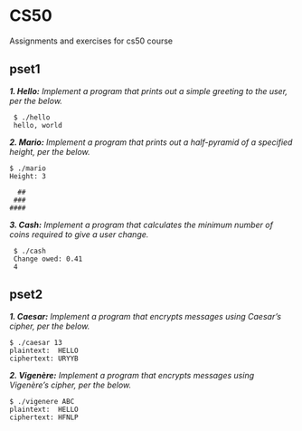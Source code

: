 # CS50
Assignments and exercises for cs50 course

## pset1

  ***1. Hello:***
    _Implement a program that prints out a simple greeting to the user, per the below._
     
     $ ./hello
     hello, world 
     

  ***2. Mario:***
    _Implement a program that prints out a half-pyramid of a specified height, per the below._
    
    $ ./mario
    Height: 3
    
      ##  
     ###
    #### 
    
  ***3. Cash:***
    _Implement a program that calculates the minimum number of coins required to give a user change._
     
     $ ./cash
     Change owed: 0.41
     4 

## pset2

  ***1. Caesar:***
    _Implement a program that encrypts messages using Caesar’s cipher, per the below._
  
    $ ./caesar 13
    plaintext:  HELLO
    ciphertext: URYYB

  ***2. Vigenère:***
    _Implement a program that encrypts messages using Vigenère’s cipher, per the below._
    
    $ ./vigenere ABC
    plaintext:  HELLO
    ciphertext: HFNLP
